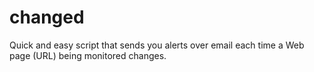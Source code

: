 # changed
Quick and easy script that sends you alerts over email each time a Web page (URL) being monitored changes.
